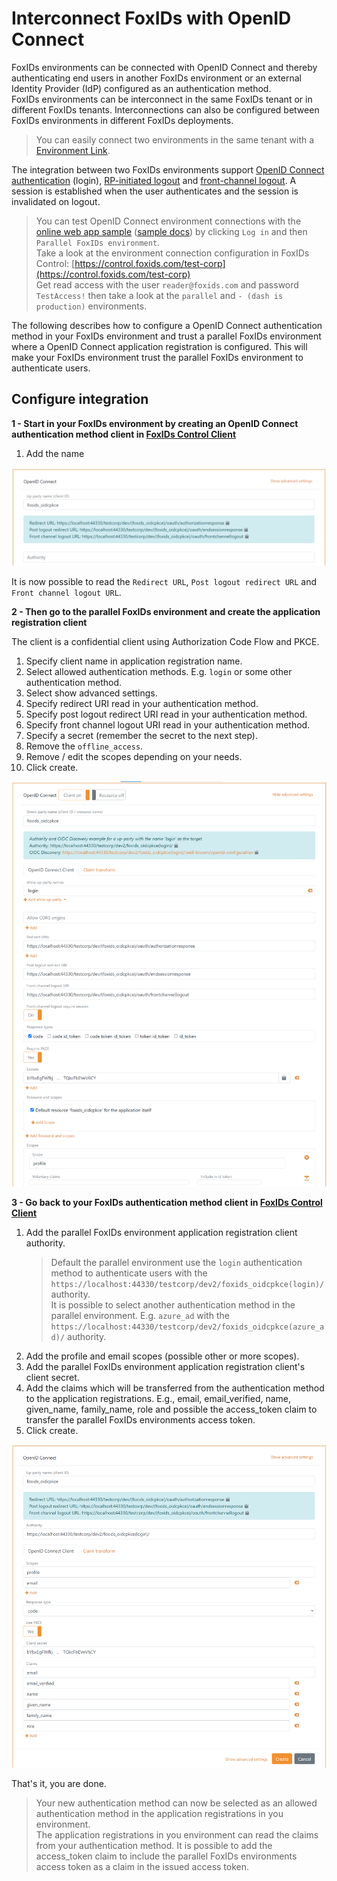# Interconnect FoxIDs with OpenID Connect

FoxIDs environments can be connected with OpenID Connect and thereby authenticating end users in another FoxIDs environment or an external Identity Provider (IdP) configured as an authentication method.  
FoxIDs environments can be interconnect in the same FoxIDs tenant or in different FoxIDs tenants. Interconnections can also be configured between FoxIDs environments in different FoxIDs deployments.

> You can easily connect two environments in the same tenant with a [Environment Link](howto-environmentlink-foxids.md).

The integration between two FoxIDs environments support [OpenID Connect authentication](https://openid.net/specs/openid-connect-core-1_0.html#Authentication) (login), [RP-initiated logout](https://openid.net/specs/openid-connect-rpinitiated-1_0.html) and [front-channel logout](https://openid.net/specs/openid-connect-frontchannel-1_0.html). A session is established when the user authenticates and the session is invalidated on logout.

> You can test OpenID Connect environment connections with the [online web app sample](https://aspnetcoreoidcallupsample.itfoxtec.com) ([sample docs](samples.md#aspnetcoreoidcauthcodealluppartiessample)) by clicking `Log in` and then `Parallel FoxIDs environment`.  
> Take a look at the environment connection configuration in FoxIDs Control: [https://control.foxids.com/test-corp](https://control.foxids.com/test-corp)  
> Get read access with the user `reader@foxids.com` and password `TestAccess!` then take a look at the `parallel` and `- (dash is production)` environments.

The following describes how to configure a OpenID Connect authentication method in your FoxIDs environment and trust a parallel FoxIDs environment where a OpenID Connect application registration is configured. This will make your FoxIDs environment trust the parallel FoxIDs environment to authenticate users.

## Configure integration

**1 - Start in your FoxIDs environment by creating an OpenID Connect authentication method client in [FoxIDs Control Client](control.md#foxids-control-client)**

1. Add the name

![Read the redirect URLs](images/howto-oidc-foxids-auth-method-readredirect.png)

It is now possible to read the `Redirect URL`, `Post logout redirect URL` and `Front channel logout URL`.

**2 - Then go to the parallel FoxIDs environment and create the application registration client**

The client is a confidential client using Authorization Code Flow and PKCE.

1. Specify client name in application registration name.
2. Select allowed authentication methods. E.g. `login` or some other authentication method.
3. Select show advanced settings.
4. Specify redirect URI read in your authentication method.
5. Specify post logout redirect URI read in your authentication method.
6. Specify front channel logout URI read in your authentication method.
7. Specify a secret (remember the secret to the next step).
8. Remove the `offline_access`.
9. Remove / edit the scopes depending on your needs.
10. Click create.

![Parallel FoxIDs application registration client](images/howto-oidc-foxids-parallel-app-reg.png)

**3 - Go back to your FoxIDs authentication method client in [FoxIDs Control Client](control.md#foxids-control-client)**

 1. Add the parallel FoxIDs environment application registration client authority.  
     > Default the parallel environment use the `login` authentication method to authenticate users with the `https://localhost:44330/testcorp/dev2/foxids_oidcpkce(login)/` authority.  
     > It is possible to select another authentication method in the parallel environment. E.g. `azure_ad` with the `https://localhost:44330/testcorp/dev2/foxids_oidcpkce(azure_ad)/` authority.
 2. Add the profile and email scopes (possible other or more scopes).
 3. Add the parallel FoxIDs environment application registration client's client secret.
 6. Add the claims which will be transferred from the authentication method to the application registrations. E.g., email, email_verified, name, given_name, family_name, role and possible the access_token claim to transfer the parallel FoxIDs environments access token.
 7. Click create.

 ![Parallel FoxIDs application registration client](images/howto-oidc-foxids-auth-method.png)

That's it, you are done. 

> Your new authentication method can now be selected as an allowed authentication method in the application registrations in you environment.  
> The application registrations in you environment can read the claims from your authentication method. It is possible to add the access_token claim to include the parallel FoxIDs environments access token as a claim in the issued access token.